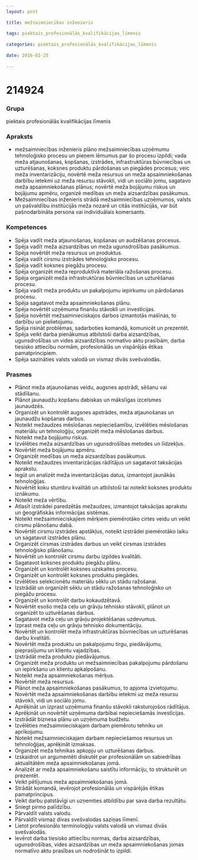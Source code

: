 ```yaml
---
layout: post
    
title: mežsaimniecības inženieris
    
tags: piektais_profesionālās_kvalifikācijas_līmenis
    
categories: piektais_profesionālās_kvalifikācijas_līmenis
    
date: 2016-02-25
    
---
```

# 214924

### Grupa
piektais profesionālās kvalifikācijas līmenis

### Apraksts

* mežsaimniecības inženieris plāno mežsaimniecības uzņēmumu tehnoloģisko procesu un pieņem lēmumus par šo procesu izpildi; vada meža atjaunošanas, kopšanas, izstrādes, infrastruktūras būvniecības un uzturēšanas, koksnes produktu pārdošanas un piegādes procesus; veic meža inventarizāciju, novērtē meža resursus un meža apsaimniekošanas darbību ietekmi uz meža resursu stāvokli, vidi un sociālo jomu, sagatavo meža apsaimniekošanas plānus; novērtē meža bojājumu riskus un bojājumu apmēru, organizē medības un meža aizsardzības pasākumus.
* Mežsaimniecības inženieris strādā mežsaimniecības uzņēmumos, valsts un pašvaldību institūcijās meža nozarē un citās institūcijās, var būt pašnodarbināta persona vai individuālais komersants.

### Kompetences

* Spēja vadīt meža atjaunošanas, kopšanas un audzēšanas procesus.
* Spēja vadīt meža aizsardzības un meža ugunsdrošības pasākumus.
* Spēja novērtēt meža resursus un produktus.
* Spēja vadīt cirsmu izstrādes tehnoloģisko procesu.
* Spēja vadīt koksnes piegāžu procesu.
* Spēja organizēt meža reproduktīvā materiāla ražošanas procesu.
* Spēja organizēt meža infrastruktūras būvniecības un uzturēšanas procesu.
* Spēja vadīt meža produktu un pakalpojumu iepirkumu un pārdošanas procesu.
* Spēja sagatavot meža apsaimniekošanas plānu.
* Spēja novērtēt uzņēmuma finanšu stāvokli un investīcijas.
* Spēja novērtēt mežsaimnieciskajos darbos izmantotās mašīnas, to darbību un pielietojumu.
* Spēja risināt problēmas, sadarboties komandā, komunicēt un prezentēt.
* Spēja veikt darba pienākumus atbilstoši darba aizsardzības, ugunsdrošības un vides aizsardzības normatīvo aktu prasībām, darba tiesisko attiecību normām, profesionālās un vispārējās ētikas pamatprincipiem.
* Spēja sazināties valsts valodā un vismaz divās svešvalodās.

### Prasmes 
* Plānot meža atjaunošanas veidu, augsnes apstrādi, sēšanu vai stādīšanu.
* Plānot jaunaudžu kopšanu dabiskas un mākslīgas izcelsmes jaunaudzēs.
* Organizēt un kontrolēt augsnes apstrādes, meža atjaunošanas un jaunaudžu kopšanas darbus.
* Noteikt mežaudzes mēslošanas nepieciešamību, izvēlēties mēslošanas materiālu un tehnoloģiju, organizēt meža mēslošanas darbus.
* Noteikt meža bojājumu riskus.
* Izvēlēties meža aizsardzības un ugunsdrošības metodes un līdzekļus.
* Novērtēt meža bojājumu apmēru.
* Organizēt medības un meža aizsardzības pasākumus.
* Noteikt mežaudzes inventarizācijas rādītājus un sagatavot taksācijas aprakstu.
* Iegūt un analizēt meža inventarizācijas datus, izmantojot jaunākās tehnoloģijas.
* Novērtēt koku stumbru kvalitāti un atbilstoši tai noteikt koksnes produktu iznākumu.
* Noteikt meža vērtību.
* Atlasīt izstrādei paredzētās mežaudzes, izmantojot taksācijas aprakstu un ģeogrāfiskās informācijas sistēmas.
* Noteikt mežsaimnieciskajiem mērķiem piemērotāko cirtes veidu un veikt cirsmu plānošanu dabā.
* Novērtēt cirsmu izstrādes apstākļus, noteikt izstrādei piemērotāko laiku un sagatavot izstrādes plānu.
* Organizēt cirsmas izstrādes darbus un veikt cirsmas izstrādes tehnoloģisko plānošanu.
* Novērtēt un kontrolēt cirsmu darbu izpildes kvalitāti.
* Sagatavot koksnes produktu piegāžu plānu.
* Organizēt un kontrolēt koksnes uzskaites procesu.
* Organizēt un kontrolēt koksnes produktu piegādes.
* Izvēlēties selekcionētu materiālu sēklu un stādu ražošanai.
* Izstrādāt un organizēt sēklu un stādu ražošanas tehnoloģisko un piegāžu procesu.
* Organizēt un kontrolēt darbu kokaudzētavā.
* Novērtēt esošo meža ceļu un grāvju tehnisko stāvokli, plānot un organizēt to uzturēšanas darbus.
* Sagatavot meža ceļu un grāvju projektēšanas uzdevumus.
* Izprast meža ceļu un grāvju tehnisko dokumentāciju.
* Novērtēt un kontrolēt meža infrastruktūras būvniecības un uzturēšanas darbu kvalitāti.
* Novērtēt meža produktu un pakalpojumu tirgu, piedāvājumu, pieprasījumu un klientu vajadzības.
* Izstrādāt meža produktu piedāvājumus.
* Organizēt meža produktu un mežsaimniecības pakalpojumu pārdošanu un iepirkšanu un klientu apkalpošanu.
* Noteikt meža apsaimniekošanas mērķus.
* Novērtēt meža resursus.
* Plānot meža apsaimniekošanas pasākumus, to apjoma izvietojumu.
* Novērtēt meža apsaimniekošanas darbību ietekmi uz meža resursu stāvokli, vidi un sociālo jomu.
* Aprēķināt un izprast uzņēmuma finanšu stāvokli raksturojošos rādītājus.
* Aprēķināt un novērtēt uzņēmuma darbībai nepieciešamās investīcijas.
* Izstrādāt biznesa plānu un uzņēmuma budžetu.
* Izvēlēties mežsaimnieciskajam darbam piemērotu tehniku un aprīkojumu.
* Noteikt mežsaimnieciskajam darbam nepieciešamos resursus un tehnoloģijas, aprēķināt izmaksas.
* Organizēt meža tehnikas apkopju un uzturēšanas darbus.
* Izskaidrot un argumentēti diskutēt par profesionālām un sabiedrības aktualitātēm meža apsaimniekošanas jomā.
* Analizēt ar meža apsaimniekošanu saistītu informāciju, to strukturēt un prezentēt.
* Veikt pētījumus meža apsaimniekošanas jomā.
* Strādāt komandā, ievērojot profesionālās un vispārējās ētikas pamatprincipus.
* Veikt darbu patstāvīgi un uzņemties atbildību par sava darba rezultātu.
* Sniegt pirmo palīdzību.
* Pārvaldīt valsts valodu.
* Pārvaldīt vismaz divas svešvalodas saziņas līmenī.
* Lietot profesionālo terminoloģiju valsts valodā un vismaz divās svešvalodās.
* Ievērot darba tiesisko attiecību normas, darba aizsardzības, ugunsdrošības, vides aizsardzības un meža apsaimniekošanas jomas normatīvo aktu prasības un nodrošināt to izpildi.